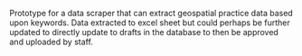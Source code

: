 Prototype for a data scraper that can extract geospatial practice data based upon keywords. 
Data extracted to excel sheet but could perhaps be further updated to directly update to drafts in the database to then be approved and uploaded by staff.
